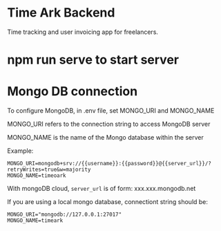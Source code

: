 # Time Ark Backend

Time tracking and user invoicing app for freelancers.

# npm run serve to start server


# Mongo DB connection

To configure MongoDB, in .env file, set MONGO_URI and MONGO_NAME

MONGO_URI refers to the connection string to access MongoDB server

MONGO_NAME is the name of the Mongo database within the server

Example:

```
MONGO_URI=mongodb+srv://{{username}}:{{password}}@{{server_url}}/?retryWrites=true&w=majority
MONGO_NAME=timeoark
```

With mongoDB cloud, `server_url` is of form: xxx.xxx.mongodb.net

If you are using a local mongo database, connectiont string should be:

```
MONGO_URI="mongodb://127.0.0.1:27017"
MONGO_NAME=timeark

```
